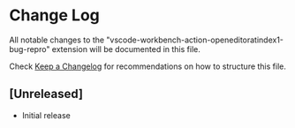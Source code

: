 # Change Log
All notable changes to the "vscode-workbench-action-openeditoratindex1-bug-repro" extension will be documented in this file.

Check [Keep a Changelog](http://keepachangelog.com/) for recommendations on how to structure this file.

## [Unreleased]
- Initial release
